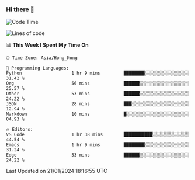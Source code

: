 ### Hi there 👋

<!--
**nicehiro/nicehiro** is a ✨ _special_ ✨ repository because its `README.md` (this file) appears on your GitHub profile.

Here are some ideas to get you started:

- 🔭 I’m currently working on ...
- 🌱 I’m currently learning ...
- 👯 I’m looking to collaborate on ...
- 🤔 I’m looking for help with ...
- 💬 Ask me about ...
- 📫 How to reach me: ...
- 😄 Pronouns: ...
- ⚡ Fun fact: ...
-->

<!--START_SECTION:waka-->
![Code Time](http://img.shields.io/badge/Code%20Time-194%20hrs%206%20mins-blue)

![Lines of code](https://img.shields.io/badge/From%20Hello%20World%20I%27ve%20Written-2.6%20million%20lines%20of%20code-blue)

📊 **This Week I Spent My Time On** 

```text
🕑︎ Time Zone: Asia/Hong_Kong

💬 Programming Languages: 
Python                   1 hr 9 mins         ████████░░░░░░░░░░░░░░░░░   31.42 % 
Org                      56 mins             ██████░░░░░░░░░░░░░░░░░░░   25.57 % 
Other                    53 mins             ██████░░░░░░░░░░░░░░░░░░░   24.22 % 
JSON                     28 mins             ███░░░░░░░░░░░░░░░░░░░░░░   12.94 % 
Markdown                 10 mins             █░░░░░░░░░░░░░░░░░░░░░░░░   04.93 % 

🔥 Editors: 
VS Code                  1 hr 38 mins        ███████████░░░░░░░░░░░░░░   44.54 % 
Emacs                    1 hr 9 mins         ████████░░░░░░░░░░░░░░░░░   31.24 % 
Edge                     53 mins             ██████░░░░░░░░░░░░░░░░░░░   24.22 % 
```


 Last Updated on 21/01/2024 18:16:55 UTC
<!--END_SECTION:waka-->

